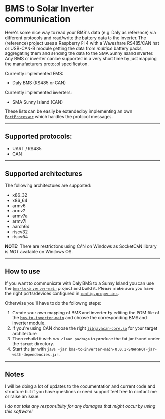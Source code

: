 # BMS to Solar Inverter communication

Here's some nice way to read your BMS's data (e.g. Daly as reference) via different protocols and read/write the battery data to the inverter.
The (reference) project uses a Raspberry Pi 4 with a Waveshare RS485/CAN hat or USB-CAN-B module getting the data from _multiple_ battery packs, aggregating them and sending the data to the SMA Sunny Island inverter.
Any BMS or inverter can be supported in a very short time by just mapping the manufacturers protocol specification.

Currently implemented BMS:
* Daly BMS (RS485 or CAN)

Currently implemented inverters:
* SMA Sunny Island (CAN)

These lists can be easily be extended by implementing an own [`PortProcessor`](https://github.com/ai-republic/bms-to-inverter/blob/main/bms-to-inverter-core/src/main/java/com/airepublic/bmstoinverter/PortProcessor.java) which handles the protocol messages.

----------

## Supported protocols:
* UART / RS485
* CAN

----------

## Supported architectures

The following architectures are supported:
* x86_32 
* x86_64
* armv6
* armv7
* armv7a
* armv7l 
* aarch64
* riscv32
* riscv64

**NOTE:** There are restrictions using CAN on Windows as SocketCAN library is *NOT* available on Windows OS.

----------

## How to use
If you want to communicate with Daly BMS to a Sunny Island you can use the [`bms-to-inverter-main`](https://github.com/ai-republic/bms-to-inverter/blob/main/bms-to-inverter-main) project and build it. Please make sure you have the right ports/devices configured in [`config.properties`](https://github.com/ai-republic/bms-to-inverter/blob/main/bms-to-inverter-main/src/main/resources/config.properties).

Otherwise you'll have to do the following steps:

1. Create your own mapping of BMS and inverter by editing the POM file of the [`bms-to-inverter-main`](https://github.com/ai-republic/bms-to-inverter/blob/main/bms-to-inverter-main) and choose the corresponding BMS and inverter module. 
2. If you're using CAN choose the right [`libjavacan-core.so`](https://github.com/ai-republic/bms-to-inverter/blob/main/bms-to-inverter-can-javacan/src/main/resources/native) for your target architecture
3. Then rebuild it with `mvn clean package` to produce the fat jar found under the `target` directory.
4. Start the jar with `java -jar bms-to-inverter-main-0.0.1-SNAPSHOT-jar-with-dependencies.jar`.

----------

## Notes
I will be doing a lot of updates to the documentation and current code and structure but if you have questions or need support feel free to contact me or raise an issue.


*I do not take any responsiblity for any damages that might occur by using this software!*